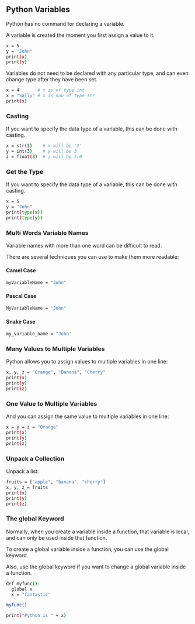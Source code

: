 ## Python Variables
Python has no command for declaring a variable.

A variable is created the moment you first assign a value to it.

```bash
x = 5
y = "John"
print(x)
print(y)
```

Variables do not need to be declared with any particular type, and can even change type after they have been set.
```bash
x = 4       # x is of type int
x = "Sally" # x is now of type str
print(x)
```

### Casting
If you want to specify the data type of a variable, this can be done with casting.
```bash
x = str(3)    # x will be '3'
y = int(3)    # y will be 3
z = float(3)  # z will be 3.0
```

### Get the Type
If you want to specify the data type of a variable, this can be done with casting.
```bash
x = 5
y = "John"
print(type(x))
print(type(y))
```

### Multi Words Variable Names
Variable names with more than one word can be difficult to read.

There are several techniques you can use to make them more readable:

#### Camel Case
```bash
myVariableName = "John"
```
#### Pascal Case
```bash
MyVariableName = "John"
```

#### Snake Case
```bash
my_variable_name = "John"
```

### Many Values to Multiple Variables
Python allows you to assign values to multiple variables in one line:
```bash
x, y, z = "Orange", "Banana", "Cherry"
print(x)
print(y)
print(z)
```

### One Value to Multiple Variables
And you can assign the same value to multiple variables in one line:

```bash
x = y = z = "Orange"
print(x)
print(y)
print(z)
```

### Unpack a Collection
Unpack a list:

```bash
fruits = ["apple", "banana", "cherry"]
x, y, z = fruits
print(x)
print(y)
print(z)
```


### The global Keyword
Normally, when you create a variable inside a function, that variable is local, and can only be used inside that function.

To create a global variable inside a function, you can use the global keyword.

Also, use the global keyword if you want to change a global variable inside a function.

```bash
def myfunc():
  global x
  x = "fantastic"

myfunc()

print("Python is " + x)
```
